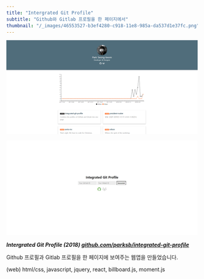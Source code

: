 ```yaml
---
title: "Intergrated Git Profile"
subtitle: "Github와 Gitlab 프로필을 한 페이지에서"
thumbnail: "/_images/46553527-b3ef4280-c918-11e8-985a-da537d1e37fc.png"
---
```


![](/_images/46553527-b3ef4280-c918-11e8-985a-da537d1e37fc.png)

![](/_images/46553529-b3ef4280-c918-11e8-832b-04c459ad7eb7.jpg)

_**Intergrated Git Profile (2018) [github.com/parksb/integrated-git-profile](https://github.com/parksb/integrated-git-profile)**_

Github 프로필과 Gitlab 프로필을 한 페이지에 보여주는 웹앱을 만들었습니다.

(web) html/css, javascript, jquery, react, billboard.js, moment.js
